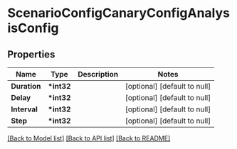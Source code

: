 # ScenarioConfigCanaryConfigAnalysisConfig

## Properties

| Name         | Type        | Description | Notes                        |
| ------------ | ----------- | ----------- | ---------------------------- |
| **Duration** | **\*int32** |             | [optional] [default to null] |
| **Delay**    | **\*int32** |             | [optional] [default to null] |
| **Interval** | **\*int32** |             | [optional] [default to null] |
| **Step**     | **\*int32** |             | [optional] [default to null] |

[[Back to Model list]](../README.md#documentation-for-models) [[Back to API list]](../README.md#documentation-for-api-endpoints) [[Back to README]](../README.md)
